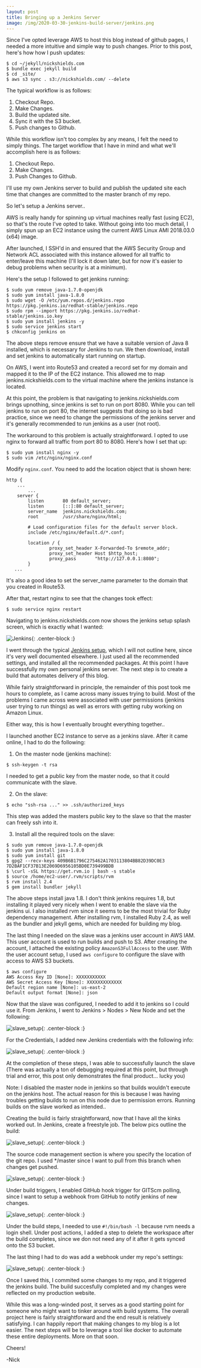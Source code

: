 ```yaml
---
layout: post
title: Bringing up a Jenkins Server
image: /img/2020-03-30-jenkins-build-server/jenkins.png
---
```


Since I've opted leverage AWS to host this blog instead of github pages, I needed a more intuitive and simple way to push changes. Prior to this post, here's how how I push updates:

```
$ cd ~/jekyll/nickshields.com
$ bundle exec jekyll build
$ cd _site/
$ aws s3 sync . s3://nickshields.com/ --delete
```

The typical workflow is as follows:

1. Checkout Repo.
2. Make Changes.
3. Build the updated site.
4. Sync it with the S3 bucket.
5. Push changes to Github.

While this workflow isn't too complex by any means, I felt the need to simply things. The target workflow that I have in mind and what we'll accomplish here is as follows:

1. Checkout Repo.
2. Make Changes.
3. Push Changes to Github.

I'll use my own Jenkins server to build and publish the updated site each time that changes are committed to the master branch of my repo.

So let's setup a Jenkins server..

AWS is really handy for spinning up virtual machines really fast (using EC2), so that's the route I've opted to take. Without going into too much detail, I simply spun up an EC2 instance using the current AWS Linux AMI 2018.03.0 (x64) image.

After launched, I SSH'd in and ensured that the AWS Security Group and Network ACL associated with this instance allowed for all traffic to enter/leave this machine (I'll lock it down later, but for now it's easier to debug problems when security is at a minimum).

Here's the setup I followed to get jenkins running:

```
$ sudo yum remove java-1.7.0-openjdk
$ sudo yum install java-1.8.0
$ sudo wget -O /etc/yum.repos.d/jenkins.repo https://pkg.jenkins.io/redhat-stable/jenkins.repo
$ sudo rpm --import https://pkg.jenkins.io/redhat-stable/jenkins.io.key
$ sudo yum install jenkins -y
$ sudo service jenkins start
$ chkconfig jenkins on
```

The above steps remove ensure that we have a suitable version of Java 8 installed, which is necessary for Jenkins to run. We then download, install and set jenkins to automatically start running on startup.

On AWS, I went into Route53 and created a record set for my domain and mapped it to the IP of the EC2 instance. This allowed me to map jenkins.nickshields.com to the virtual machine where the jenkins instance is located.

At this point, the problem is that navigating to jenkins.nickshields.com brings upnothing, since jenkins is set to run on port 8080. While you can tell jenkins to run on port 80, the internet suggests that doing so is bad practice, since we need to change the permissions of the jenkins server and it's generally recommended to run jenkins as a user (not root).

The workaround to this problem is actually straightforward. I opted to use nginx to  forward all traffic from port 80 to 8080. Here's how I set that up:

```
$ sudo yum install nginx -y
$ sudo vim /etc/nginx/nginx.conf
```

Modify `nginx.conf`. You need to add the location object that is shown here: 

```
http {
    ...
		...
    server {
        listen       80 default_server;
        listen       [::]:80 default_server;
        server_name  jenkins.nickshields.com;
        root         /usr/share/nginx/html;

        # Load configuration files for the default server block.
        include /etc/nginx/default.d/*.conf;

        location / {
                proxy_set_header X-Forwarded-To $remote_addr;
                proxy_set_header Host $http_host;
                proxy_pass       "http://127.0.0.1:8080";
        }
   ...
```

It's also a good idea to set the server_name parameter to the domain that you created in Route53.

After that, restart nginx to see that the changes took effect:

```
$ sudo service nginx restart
```

Navigating to jenkins.nickshields.com now shows the jenkins setup splash screen, which is exactly what I wanted:

![Jenkins](https://jenkins.io/doc/book/resources/tutorials/setup-jenkins-01-unlock-jenkins-page.jpg){: .center-block :}

I went through the typical [Jenkins setup](https://jenkins.io/doc/book/installing/#setup-wizard), which I will not outline here, since it's very well documented elsewhere. I just used all the recommended settings, and installed all the recommended packages. At this point I have successfully my own personal jenkins server. The next step is to create a build that automates delivery of this blog.

While fairly straightforward in principle, the remainder of this post took me hours to complete, as I came across many issues trying to build. Most of the problems I came across were associated with user permissions (jenkins user trying to run things) as well as errors with getting ruby working on Amazon Linux.

Either way, this is how I eventually brought everything together..

I launched another EC2 instance to serve as a jenkins slave. After it came online, I had to do the following:

1. On the master node (jenkins machine):

```
$ ssh-keygen -t rsa
```

I needed to get a public key from the master node, so that it could communicate with the slave.

2. On the slave:

```
$ echo "ssh-rsa ..." >> .ssh/authorized_keys
```

This step was added the masters public key to the slave so that the master can freely ssh into it. 

3. Install all the required tools on the slave:

```
$ sudo yum remove java-1.7.0-openjdk
$ sudo yum install java-1.8.0
$ sudo yum install git
$ gpg2 --recv-keys 409B6B1796C275462A1703113804BB82D39DC0E3 7D2BAF1CF37B13E2069D6956105BD0E739499BDB
$ \curl -sSL https://get.rvm.io | bash -s stable
$ source /home/ec2-user/.rvm/scripts/rvm
$ rvm install 2.4
$ gem install bundler jekyll
```

The above steps install java 1.8. I don't think jenkins requires 1.8, but installing it played very nicely when I went to enable the slave via the jenkins ui. I also installed rvm since it seems to be the most trivial for Ruby dependency management. After installing rvm, I installed Ruby 2.4, as well as the bundler and jekyll gems, which are needed for building my blog.

The last thing I needed on the slave was a jenkins user account in AWS IAM. This user account is used to run builds and push to S3. After creating the account, I attached the existing policy `AmazonS3FullAccess` to the user. With the user account setup, I used `aws configure` to configure the slave with access to AWS S3 buckets.

```
$ aws configure
AWS Access Key ID [None]: XXXXXXXXXXX
AWS Secret Access Key [None]: XXXXXXXXXXXXX
Default region name [None]: us-east-2
Default output format [None]: json
```

Now that the slave was configured, I needed to add it to jenkins so I could use it. From Jenkins, I went to Jenkins > Nodes > New Node and set the following:

![slave_setup](http://nickshields.com/img/2020-03-30-jenkins-build-server/slave_setup.png){: .center-block :}

For the Credentials, I added new Jenkins credentials with the following info:

![slave_setup](http://nickshields.com/img/2020-03-30-jenkins-build-server/ec2_credentials.png){: .center-block :}

At the completion of these steps, I was able to successfully launch the slave (There was actually a ton of debugging required at this point, but through trial and error, this post only demonstrates the final product... lucky you)

Note: I disabled the master node in jenkins so that builds wouldn't execute on the jenkins host. The actual reason for this is because I was having troubles getting builds to run on this node due to permission errors. Running builds on the slave worked as intended..

Creating the build is fairly straightforward, now that I have all the kinks worked out. In Jenkins, create a freestyle job. The below pics outline the build:

![slave_setup](http://nickshields.com/img/2020-03-30-jenkins-build-server/source_management.png){: .center-block :}

The source code management section is where you specify the location of the git repo. I used */master since I want to pull from this branch when changes get pushed.

![slave_setup](http://nickshields.com/img/2020-03-30-jenkins-build-server/build_triggers.png){: .center-block :}

Under build triggers, I enabled GitHub hook trigger for GITScm polling, since I want to setup a webhook from GitHub to notify jenkins of new changes.

![slave_setup](http://nickshields.com/img/2020-03-30-jenkins-build-server/build_post_build.png){: .center-block :}

Under the build steps, I needed to use `#!/bin/bash -l` because rvm needs a login shell. Under post actions, I added a step to delete the workspace after the build completes, since we don not need any of it after it gets synced onto the S3 bucket.

The last thing I had to do was add a webhook under my repo's settings:

![slave_setup](http://nickshields.com/img/2020-03-30-jenkins-build-server/github_repo.png){: .center-block :}

Once I saved this, I commited some changes to my repo, and it triggered the jenkins build. The build succesfully completed and my changes were reflected on my production website.



While this was a long-winded post, it serves as a good starting point for someone who might want to tinker around with build systems. The overall project here is fairly straightforward and the end result is relatively satisfying. I can happily report that making changes to my blog is a lot easier. The next steps will be to leverage a tool like docker to automate these entire deployments. More on that soon.



Cheers!

-Nick


